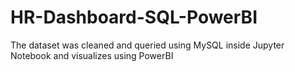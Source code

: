 # HR-Dashboard-SQL-PowerBI
The dataset was cleaned and queried using MySQL inside Jupyter Notebook and visualizes using PowerBI

